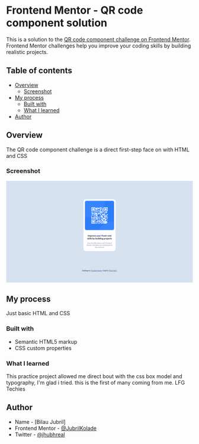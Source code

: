 # Frontend Mentor - QR code component solution

This is a solution to the [QR code component challenge on Frontend Mentor](https://www.frontendmentor.io/challenges/qr-code-component-iux_sIO_H). Frontend Mentor challenges help you improve your coding skills by building realistic projects. 

## Table of contents

- [Overview](#overview)
  - [Screenshot](#screenshot)
- [My process](#my-process)
  - [Built with](#built-with)
  - [What I learned](#what-i-learned)
- [Author](#author)



## Overview
The QR code component challenge is a direct first-step face on with HTML and CSS

### Screenshot

![](images/qr-code-frontendmentor.png)

## My process
Just basic HTML and CSS
### Built with

- Semantic HTML5 markup
- CSS custom properties

### What I learned

This practice project allowed me direct bout with the css box model and typography, I'm glad i tried. this is the first of many coming from me. LFG Techies


## Author

- Name - [Bilau Jubril]
- Frontend Mentor - [@JubrilKolade](https://www.frontendmentor.io/profile/JubrilKolade)
- Twitter - [@jhubhreal](https://www.twitter.com/jhubhreal)


